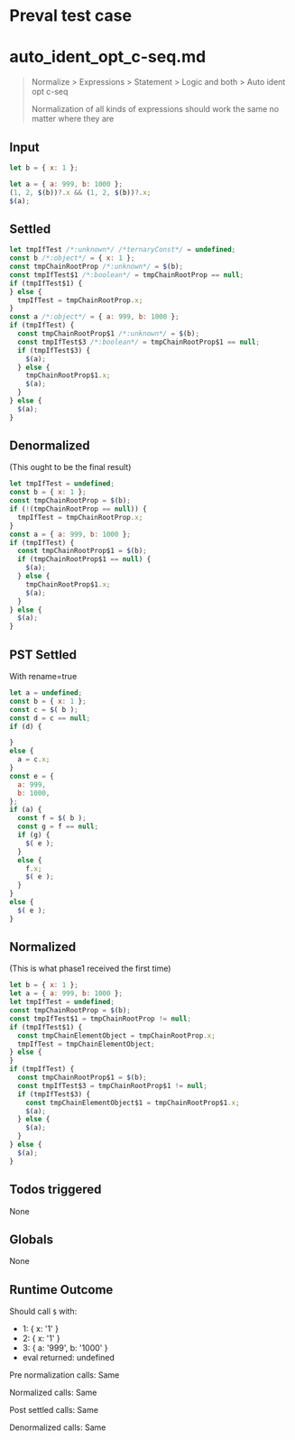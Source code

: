 # Preval test case

# auto_ident_opt_c-seq.md

> Normalize > Expressions > Statement > Logic and both > Auto ident opt c-seq
>
> Normalization of all kinds of expressions should work the same no matter where they are

## Input

`````js filename=intro
let b = { x: 1 };

let a = { a: 999, b: 1000 };
(1, 2, $(b))?.x && (1, 2, $(b))?.x;
$(a);
`````


## Settled


`````js filename=intro
let tmpIfTest /*:unknown*/ /*ternaryConst*/ = undefined;
const b /*:object*/ = { x: 1 };
const tmpChainRootProp /*:unknown*/ = $(b);
const tmpIfTest$1 /*:boolean*/ = tmpChainRootProp == null;
if (tmpIfTest$1) {
} else {
  tmpIfTest = tmpChainRootProp.x;
}
const a /*:object*/ = { a: 999, b: 1000 };
if (tmpIfTest) {
  const tmpChainRootProp$1 /*:unknown*/ = $(b);
  const tmpIfTest$3 /*:boolean*/ = tmpChainRootProp$1 == null;
  if (tmpIfTest$3) {
    $(a);
  } else {
    tmpChainRootProp$1.x;
    $(a);
  }
} else {
  $(a);
}
`````


## Denormalized
(This ought to be the final result)

`````js filename=intro
let tmpIfTest = undefined;
const b = { x: 1 };
const tmpChainRootProp = $(b);
if (!(tmpChainRootProp == null)) {
  tmpIfTest = tmpChainRootProp.x;
}
const a = { a: 999, b: 1000 };
if (tmpIfTest) {
  const tmpChainRootProp$1 = $(b);
  if (tmpChainRootProp$1 == null) {
    $(a);
  } else {
    tmpChainRootProp$1.x;
    $(a);
  }
} else {
  $(a);
}
`````


## PST Settled
With rename=true

`````js filename=intro
let a = undefined;
const b = { x: 1 };
const c = $( b );
const d = c == null;
if (d) {

}
else {
  a = c.x;
}
const e = {
  a: 999,
  b: 1000,
};
if (a) {
  const f = $( b );
  const g = f == null;
  if (g) {
    $( e );
  }
  else {
    f.x;
    $( e );
  }
}
else {
  $( e );
}
`````


## Normalized
(This is what phase1 received the first time)

`````js filename=intro
let b = { x: 1 };
let a = { a: 999, b: 1000 };
let tmpIfTest = undefined;
const tmpChainRootProp = $(b);
const tmpIfTest$1 = tmpChainRootProp != null;
if (tmpIfTest$1) {
  const tmpChainElementObject = tmpChainRootProp.x;
  tmpIfTest = tmpChainElementObject;
} else {
}
if (tmpIfTest) {
  const tmpChainRootProp$1 = $(b);
  const tmpIfTest$3 = tmpChainRootProp$1 != null;
  if (tmpIfTest$3) {
    const tmpChainElementObject$1 = tmpChainRootProp$1.x;
    $(a);
  } else {
    $(a);
  }
} else {
  $(a);
}
`````


## Todos triggered


None


## Globals


None


## Runtime Outcome


Should call `$` with:
 - 1: { x: '1' }
 - 2: { x: '1' }
 - 3: { a: '999', b: '1000' }
 - eval returned: undefined

Pre normalization calls: Same

Normalized calls: Same

Post settled calls: Same

Denormalized calls: Same
